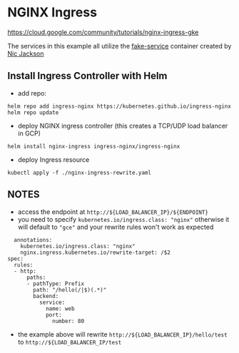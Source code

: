 # NGINX Ingress

https://cloud.google.com/community/tutorials/nginx-ingress-gke

The services in this example all utilize the [fake-service](https://github.com/nicholasjackson/fake-service) container created by [Nic Jackson](https://github.com/nicholasjackson)


## Install Ingress Controller with Helm
- add repo:
```
helm repo add ingress-nginx https://kubernetes.github.io/ingress-nginx
helm repo update
```

- deploy NGINX ingress controller (this creates a TCP/UDP load balancer in GCP)
```
helm install nginx-ingress ingress-nginx/ingress-nginx
```

- deploy Ingress resource
```
kubectl apply -f ./nginx-ingress-rewrite.yaml
```

## NOTES
- access the endpoint at `http://${LOAD_BALANCER_IP}/${ENDPOINT}`
- you need to specify `kubernetes.io/ingress.class: "nginx"` otherwise it will default to `"gce"` and your rewrite rules won't work as expected
```
  annotations:
    kubernetes.io/ingress.class: "nginx"
    nginx.ingress.kubernetes.io/rewrite-target: /$2
spec:
  rules:
  - http:
      paths:
      - pathType: Prefix
        path: "/hello(/|$)(.*)"
        backend:
          service:
            name: web
            port:
              number: 80
```

- the example above will rewrite `http://${LOAD_BALANCER_IP}/hello/test` to `http://${LOAD_BALANCER_IP/test`
